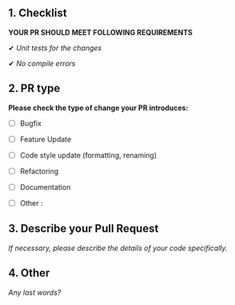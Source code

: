 ## 1. Checklist


**YOUR PR SHOULD MEET FOLLOWING REQUIREMENTS**

✔ *Unit tests for the changes*

✔ *No compile errors*

## 2. PR type

**Please check the type of change your PR introduces:**
- [ ] Bugfix
- [ ] Feature Update
- [ ] Code style update (formatting, renaming)
- [ ] Refactoring
- [ ] Documentation
- [ ] Other : 


## 3. Describe your Pull Request

*If necessary, please describe the details of your code specifically.*


## 4. Other

*Any last words?*
